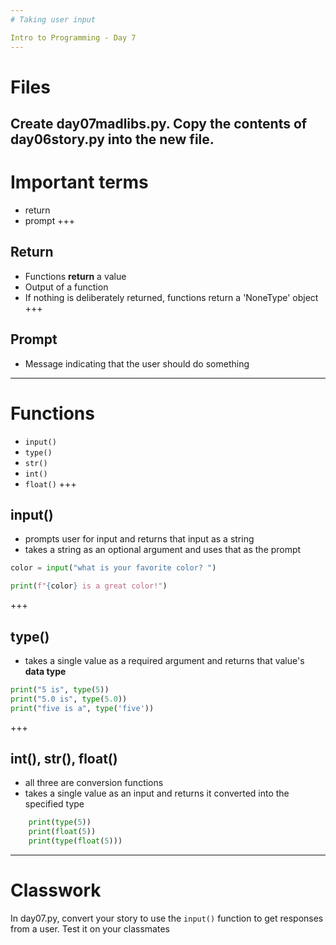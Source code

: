 ```yaml
---
# Taking user input

Intro to Programming - Day 7
---
```

# Files

Create day07madlibs.py. Copy the contents of day06story.py into the new file.
---
# Important terms

* return
* prompt
+++
## Return

* Functions **return** a value
* Output of a function
* If nothing is deliberately returned, functions return a 'NoneType' object
+++
## Prompt

* Message indicating that the user should do something
---
# Functions

* ```input()```
* ```type()```
* ```str()```
* ```int()```
* ```float()```
+++
## input()

* prompts user for input and returns that input as a string
* takes a string as an optional argument and uses that as the prompt

```python
color = input("what is your favorite color? ")

print(f"{color} is a great color!")
```
+++
## type()

* takes a single value as a required argument and returns that value's **data type**

```python
print("5 is", type(5))
print("5.0 is", type(5.0))
print("five is a", type('five'))
```
+++
## int(), str(), float()

* all three are conversion functions
* takes a single value as an input and returns it converted into the specified type

```python
    print(type(5))
    print(float(5))
    print(type(float(5)))
```
---
# Classwork

In day07.py, convert your story to use the ```input()``` function to get responses from a user. Test it on your classmates
